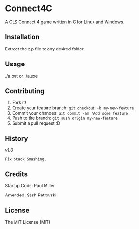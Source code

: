 # Connect4C

A CLS Connect 4 game written in C for Linux and Windows.

## Installation

Extract the zip file to any desired folder.

## Usage

./a.out or ./a.exe

## Contributing

1. Fork it!
2. Create your feature branch: `git checkout -b my-new-feature`
3. Commit your changes: `git commit -am 'Add some feature'`
4. Push to the branch: `git push origin my-new-feature`
5. Submit a pull request :D

## History
*v1.0*

    Fix Stack Smashing.

## Credits

Startup Code: Paul Miller

Amended: Sash Petrovski

## License

The MIT License (MIT)
